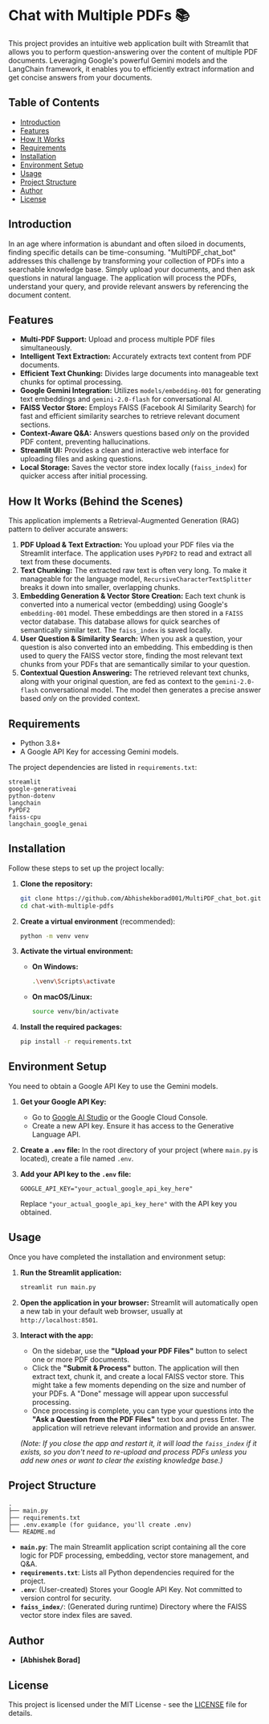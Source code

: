 # Chat with Multiple PDFs 📚

This project provides an intuitive web application built with Streamlit that allows you to perform question-answering over the content of multiple PDF documents. Leveraging Google's powerful Gemini models and the LangChain framework, it enables you to efficiently extract information and get concise answers from your documents.

## Table of Contents

-   [Introduction](#introduction)
-   [Features](#features)
-   [How It Works](#how-it-works)
-   [Requirements](#requirements)
-   [Installation](#installation)
-   [Environment Setup](#environment-setup)
-   [Usage](#usage)
-   [Project Structure](#project-structure)
-   [Author](#author)
-   [License](#license)

## Introduction

In an age where information is abundant and often siloed in documents, finding specific details can be time-consuming. "MultiPDF_chat_bot" addresses this challenge by transforming your collection of PDFs into a searchable knowledge base. Simply upload your documents, and then ask questions in natural language. The application will process the PDFs, understand your query, and provide relevant answers by referencing the document content.

## Features

*   **Multi-PDF Support:** Upload and process multiple PDF files simultaneously.
*   **Intelligent Text Extraction:** Accurately extracts text content from PDF documents.
*   **Efficient Text Chunking:** Divides large documents into manageable text chunks for optimal processing.
*   **Google Gemini Integration:** Utilizes `models/embedding-001` for generating text embeddings and `gemini-2.0-flash` for conversational AI.
*   **FAISS Vector Store:** Employs FAISS (Facebook AI Similarity Search) for fast and efficient similarity searches to retrieve relevant document sections.
*   **Context-Aware Q&A:** Answers questions based *only* on the provided PDF content, preventing hallucinations.
*   **Streamlit UI:** Provides a clean and interactive web interface for uploading files and asking questions.
*   **Local Storage:** Saves the vector store index locally (`faiss_index`) for quicker access after initial processing.

## How It Works (Behind the Scenes)

This application implements a Retrieval-Augmented Generation (RAG) pattern to deliver accurate answers:

1.  **PDF Upload & Text Extraction:** You upload your PDF files via the Streamlit interface. The application uses `PyPDF2` to read and extract all text from these documents.
2.  **Text Chunking:** The extracted raw text is often very long. To make it manageable for the language model, `RecursiveCharacterTextSplitter` breaks it down into smaller, overlapping chunks.
3.  **Embedding Generation & Vector Store Creation:** Each text chunk is converted into a numerical vector (embedding) using Google's `embedding-001` model. These embeddings are then stored in a `FAISS` vector database. This database allows for quick searches of semantically similar text. The `faiss_index` is saved locally.
4.  **User Question & Similarity Search:** When you ask a question, your question is also converted into an embedding. This embedding is then used to query the FAISS vector store, finding the most relevant text chunks from your PDFs that are semantically similar to your question.
5.  **Contextual Question Answering:** The retrieved relevant text chunks, along with your original question, are fed as context to the `gemini-2.0-flash` conversational model. The model then generates a precise answer based *only* on the provided context.

## Requirements

*   Python 3.8+
*   A Google API Key for accessing Gemini models.

The project dependencies are listed in `requirements.txt`:

```
streamlit
google-generativeai
python-dotenv
langchain
PyPDF2
faiss-cpu
langchain_google_genai
```

## Installation

Follow these steps to set up the project locally:

1.  **Clone the repository:**
    ```bash
    git clone https://github.com/Abhishekborad001/MultiPDF_chat_bot.git
    cd chat-with-multiple-pdfs
    ```

2.  **Create a virtual environment** (recommended):
    ```bash
    python -m venv venv
    ```

3.  **Activate the virtual environment:**
    *   **On Windows:**
        ```bash
        .\venv\Scripts\activate
        ```
    *   **On macOS/Linux:**
        ```bash
        source venv/bin/activate
        ```

4.  **Install the required packages:**
    ```bash
    pip install -r requirements.txt
    ```

## Environment Setup

You need to obtain a Google API Key to use the Gemini models.

1.  **Get your Google API Key:**
    *   Go to [Google AI Studio](https://aistudio.google.com/app/apikey) or the Google Cloud Console.
    *   Create a new API key. Ensure it has access to the Generative Language API.

2.  **Create a `.env` file:**
    In the root directory of your project (where `main.py` is located), create a file named `.env`.

3.  **Add your API key to the `.env` file:**
    ```
    GOOGLE_API_KEY="your_actual_google_api_key_here"
    ```
    Replace `"your_actual_google_api_key_here"` with the API key you obtained.

## Usage

Once you have completed the installation and environment setup:

1.  **Run the Streamlit application:**
    ```bash
    streamlit run main.py
    ```

2.  **Open the application in your browser:**
    Streamlit will automatically open a new tab in your default web browser, usually at `http://localhost:8501`.

3.  **Interact with the app:**
    *   On the sidebar, use the **"Upload your PDF Files"** button to select one or more PDF documents.
    *   Click the **"Submit & Process"** button. The application will then extract text, chunk it, and create a local FAISS vector store. This might take a few moments depending on the size and number of your PDFs. A "Done" message will appear upon successful processing.
    *   Once processing is complete, you can type your questions into the **"Ask a Question from the PDF Files"** text box and press Enter. The application will retrieve relevant information and provide an answer.

    *(Note: If you close the app and restart it, it will load the `faiss_index` if it exists, so you don't need to re-upload and process PDFs unless you add new ones or want to clear the existing knowledge base.)*

## Project Structure

```
.
├── main.py
├── requirements.txt
├── .env.example (for guidance, you'll create .env)
└── README.md
```

*   **`main.py`**: The main Streamlit application script containing all the core logic for PDF processing, embedding, vector store management, and Q&A.
*   **`requirements.txt`**: Lists all Python dependencies required for the project.
*   **`.env`**: (User-created) Stores your Google API Key. Not committed to version control for security.
*   **`faiss_index/`**: (Generated during runtime) Directory where the FAISS vector store index files are saved.

## Author

*   **[Abhishek Borad]**

## License

This project is licensed under the MIT License - see the [LICENSE](LICENSE) file for details.
